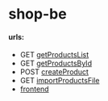 # shop-be

#### urls:
  - GET [getProductsList](https://j4gsy4ue76.execute-api.us-east-1.amazonaws.com/dev/products)
  - GET [getProductsById](https://j4gsy4ue76.execute-api.us-east-1.amazonaws.com/dev/products/{id})
  - POST [createProduct](https://j4gsy4ue76.execute-api.us-east-1.amazonaws.com/dev/products)
  - GET [importProductsFile](https://8o1mv1b0h3.execute-api.us-east-1.amazonaws.com/dev/import)
  - [frontend](https://d2bl0mbrl42afp.cloudfront.net/)